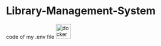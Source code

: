 # Library-Management-System
code of my .env file
<img src="https://ibb.co/WGzWvXt" alt="docker" width="40" height="40"/>
